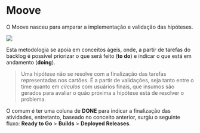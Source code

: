 # Moove

O Moove nasceu para amparar a implementação e validação das hipóteses.

![](../../.gitbook/assets/chrome-capture-1.gif)

Esta metodologia se apoia em conceitos ágeis, onde, a partir de tarefas do backlog é possível priorizar o que será feito \(**to do**\) e indicar o que está em andamento \(**doing**\).

> Uma hipótese não se resolve com a finalização das tarefas representadas nos cartões. É a partir de validações, seja tanto entre o time quanto em _círculos_ com usuários finais, que insumos são gerados para avaliar o quão próxima a hipótese está de resolver o problema.

O comum é ter uma coluna de **DONE** para indicar a finalização das atividades, entretanto, baseado no conceito anterior, surgiu o seguinte fluxo: **Ready to Go** &gt; **Builds** &gt; **Deployed Releases**.

